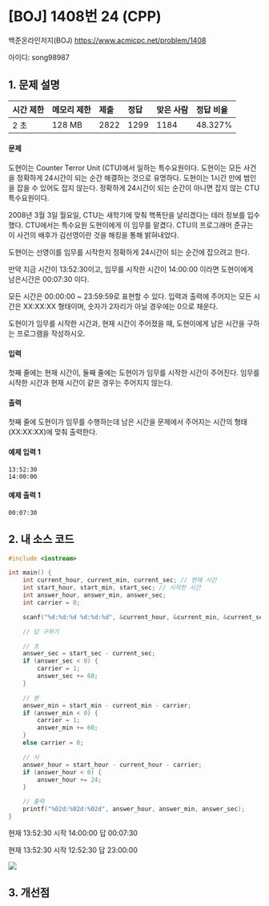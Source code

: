 # [BOJ] 1408번  24 (CPP)

백준온라인저지(BOJ) https://www.acmicpc.net/problem/1408

아이디: song98987



## 1. 문제 설명

| 시간 제한 | 메모리 제한 | 제출 | 정답 | 맞은 사람 | 정답 비율 |
| :-------- | :---------- | :--- | :--- | :-------- | :-------- |
| 2 초      | 128 MB      | 2822 | 1299 | 1184      | 48.327%   |

#### 문제

도현이는 Counter Terror Unit (CTU)에서 일하는 특수요원이다. 도현이는 모든 사건을 정확하게 24시간이 되는 순간 해결하는 것으로 유명하다. 도현이는 1시간 만에 범인을 잡을 수 있어도 잡지 않는다. 정확하게 24시간이 되는 순간이 아니면 잡지 않는 CTU 특수요원이다.

2008년 3월 3일 월요일, CTU는 새학기에 맞춰 핵폭탄을 날리겠다는 테러 정보를 입수했다. CTU에서는 특수요원 도현이에게 이 임무를 맡겼다. CTU의 프로그래머 준규는 이 사건의 배후가 김선영이란 것을 해킹을 통해 밝혀내었다.

도현이는 선영이를 임무를 시작한지 정확하게 24시간이 되는 순간에 잡으려고 한다.

만약 지금 시간이 13:52:30이고, 임무를 시작한 시간이 14:00:00 이라면 도현이에게 남은시간은 00:07:30 이다.

모든 시간은 00:00:00 ~ 23:59:59로 표현할 수 있다. 입력과 출력에 주어지는 모든 시간은 XX:XX:XX 형태이며, 숫자가 2자리가 아닐 경우에는 0으로 채운다.

도현이가 임무를 시작한 시간과, 현재 시간이 주어졌을 때, 도현이에게 남은 시간을 구하는 프로그램을 작성하시오.

#### 입력

첫째 줄에는 현재 시간이, 둘째 줄에는 도현이가 임무를 시작한 시간이 주어진다. 임무를 시작한 시간과 현재 시간이 같은 경우는 주어지지 않는다.

#### 출력

첫째 줄에 도현이가 임무를 수행하는데 남은 시간을 문제에서 주어지는 시간의 형태 (XX:XX:XX)에 맞춰 출력한다.



#### 예제 입력 1

```
13:52:30
14:00:00
```

#### 예제 출력 1

```
00:07:30
```



## 2. 내 소스 코드

```C++
#include <iostream>

int main() {
	int current_hour, current_min, current_sec; // 현재 시간
	int start_hour, start_min, start_sec; // 시작한 시간
	int answer_hour, answer_min, answer_sec;
	int carrier = 0;

	scanf("%d:%d:%d %d:%d:%d", &current_hour, &current_min, &current_sec, &start_hour, &start_min, &start_sec);

	// 답 구하기

	// 초
	answer_sec = start_sec - current_sec;
	if (answer_sec < 0) {
		carrier = 1;
		answer_sec += 60;
	}

	// 분
	answer_min = start_min - current_min - carrier;
	if (answer_min < 0) {
		carrier = 1;
		answer_min += 60;
	}
	else carrier = 0;

	// 시
	answer_hour = start_hour - current_hour - carrier;
	if (answer_hour < 0) {
		answer_hour += 24;
	}

	// 출력
	printf("%02d:%02d:%02d", answer_hour, answer_min, answer_sec);
}
```

현재 13:52:30
시작 14:00:00
답 00:07:30

현재 13:52:30
시작 12:52:30
답 23:00:00

<img src="images/1408번.png">



## 3. 개선점


